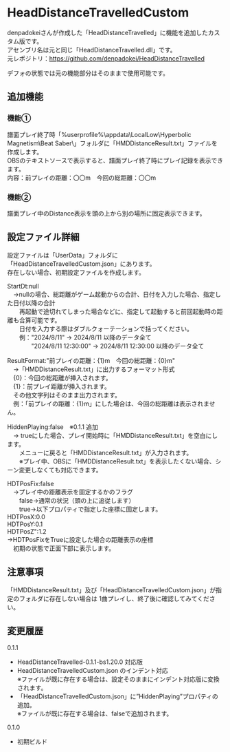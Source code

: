 # HeadDistanceTravelledCustom  
denpadokeiさんが作成した「HeadDistanceTravelled」に機能を追加したカスタム版です。  
アセンブリ名は元と同じ「HeadDistanceTravelled.dll」です。  
元レポジトリ：https://github.com/denpadokei/HeadDistanceTravelled  

デフォの状態では元の機能部分はそのままで使用可能です。  

## 追加機能  
### 機能①  
譜面プレイ終了時「%userprofile%\appdata\LocalLow\Hyperbolic Magnetism\Beat Saber\」フォルダに「HMDDistanceResult.txt」ファイルを作成します。  
OBSのテキストソースで表示すると、譜面プレイ終了時にプレイ記録を表示できます。  
内容：前プレイの距離：〇〇m　今回の総距離：〇〇m  

### 機能②  
譜面プレイ中のDistance表示を頭の上から別の場所に固定表示できます。  

## 設定ファイル詳細  
設定ファイルは「UserData」フォルダに「HeadDistanceTravelledCustom.json」にあります。  
存在しない場合、初期設定ファイルを作成します。  

StartDt:null  
　→nullの場合、総距離がゲーム起動からの合計、日付を入力した場合、指定した日付以降の合計  
　　再起動で途切れてしまった場合などに、指定して起動すると前回起動時の距離も合算可能です。  
　　日付を入力する際はダブルクォーテーションで括ってください。  
　　例："2024/8/11" → 2024/8/11 以降のデータ全て  
　　　　"2024/8/11 12:30:00" → 2024/8/11 12:30:00 以降のデータ全て  

ResultFormat:"前プレイの距離：{1}m　今回の総距離：{0}m"  
　→「HMDDistanceResult.txt」に出力するフォーマット形式  
　{0}：今回の総距離が挿入されます。  
　{1}：前プレイ距離が挿入されます。  
　その他文字列はそのまま出力されます。  
　例：「前プレイの距離：{1}m」にした場合は、今回の総距離は表示されません。  

HiddenPlaying:false　※0.1.1 追加  
　→ trueにした場合、プレイ開始時に「HMDDistanceResult.txt」を空白にします。  
　　メニューに戻ると「HMDDistanceResult.txt」が入力されます。  
　　※プレイ中、OBSに「HMDDistanceResult.txt」を表示したくない場合、シーン変更しなくても対応できます。  

HDTPosFix:false  
　→プレイ中の距離表示を固定するかのフラグ  
　　false→通常の状況（頭の上に追従します）  
　　true→以下プロパティで指定した座標に固定します。  
HDTPosX:0.0  
HDTPosY:0.1  
HDTPosZ":1.2  
→HDTPosFixをTrueに設定した場合の距離表示の座標  
　初期の状態で正面下部に表示します。  

## 注意事項
「HMDDistanceResult.txt」及び「HeadDistanceTravelledCustom.json」が指定のフォルダに存在しない場合は
1曲プレイし、終了後に確認してみてください。

## 変更履歴
0.1.1
* HeadDistanceTravelled-0.1.1-bs1.20.0 対応版
* HeadDistanceTravelledCustom.json のインデント対応  
※ファイルが既に存在する場合は、設定そのままにインデント対応版に変換されます。  
* 「HeadDistanceTravelledCustom.json」に”HiddenPlaying”プロパティの追加。  
※ファイルが既に存在する場合は、falseで追加されます。  

0.1.0
* 初期ビルド
